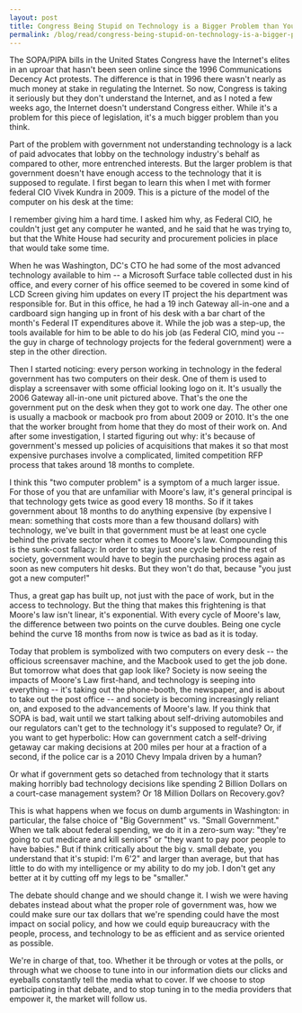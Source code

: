 ```yaml
---
layout: post
title: Congress Being Stupid on Technology is a Bigger Problem than You Think
permalink: /blog/read/congress-being-stupid-on-technology-is-a-bigger-problem-than-you-think
---
```

The SOPA/PIPA bills in the United States Congress have the Internet's elites in an uproar that hasn't been seen online since the 1996 Communications Decency Act protests. The difference is that in 1996 there wasn't nearly as much money at stake in regulating the Internet. So now, Congress is taking it seriously but they don't understand the Internet, and as I noted a few weeks ago, the Internet doesn't understand Congress either. While it's a problem for this piece of legislation, it's a much bigger problem than you think.

Part of the problem with government not understanding technology is a lack of paid advocates that lobby on the technology industry's behalf as compared to other, more entrenched interests. But the larger problem is that government doesn't have enough access to the technology that it is supposed to regulate. I first began to learn this when I met with former federal CIO Vivek Kundra in 2009. This is a picture of the model of the computer on his desk at the time:

I remember giving him a hard time. I asked him why, as Federal CIO, he couldn't just get any computer he wanted, and he said that he was trying to, but that the White House had security and procurement policies in place that would take some time.

When he was Washington, DC's CTO he had some of the most advanced technology available to him -- a Microsoft Surface table collected dust in his office, and every corner of his office seemed to be covered in some kind of LCD Screen giving him updates on every IT project the his department was responsible for. But in this office, he had a 19 inch Gateway all-in-one and a cardboard sign hanging up in front of his desk with a bar chart of the month's Federal IT expenditures above it. While the job was a step-up, the tools available for him to be able to do his job (as Federal CIO, mind you -- the guy in charge of technology projects for the federal government) were a step in the other direction.

Then I started noticing: every person working in technology in the federal government has two computers on their desk. One of them is used to display a screensaver with some official looking logo on it. It's usually the 2006 Gateway all-in-one unit pictured above. That's the one the government put on the desk when they got to work one day. The other one is usually a macbook or macbook pro from about 2009 or 2010. It's the one that the worker brought from home that they do most of their work on. And after some investigation, I started figuring out why: it's because of government's messed up policies of acquisitions that makes it so that most expensive purchases involve a complicated, limited competition RFP process that takes around 18 months to complete.

I think this "two computer problem" is a symptom of a much larger issue. For those of you that are unfamiliar with Moore's law, it's general principal is that technology gets twice as good every 18 months. So if it takes government about 18 months to do anything expensive (by expensive I mean: something that costs more than a few thousand dollars) with technology, we've built in that government must be at least one cycle behind the private sector when it comes to Moore's law. Compounding this is the sunk-cost fallacy: In order to stay just one cycle behind the rest of society, government would have to begin the purchasing process again as soon as new computers hit desks. But they won't do that, because "you just got a new computer!"

Thus, a great gap has built up, not just with the pace of work, but in the access to technology. But the thing that makes this frightening is that Moore's law isn't linear, it's exponential. With every cycle of Moore's law, the difference between two points on the curve doubles. Being one cycle behind the curve 18 months from now is twice as bad as it is today.

Today that problem is symbolized with two computers on every desk -- the officious screensaver machine, and the Macbook used to get the job done. But tomorrow what does that gap look like? Society is now seeing the impacts of Moore's Law first-hand, and technology is seeping into everything -- it's taking out the phone-booth, the newspaper, and is about to take out the post office -- and society is becoming increasingly reliant on, and exposed to the advancements of Moore's law. If you think that SOPA is bad, wait until we start talking about self-driving automobiles and our regulators can't get to the technology it's supposed to regulate? Or, if you want to get hyperbolic: How can government catch a self-driving getaway car making decisions at 200 miles per hour at a fraction of a second, if the police car is a 2010 Chevy Impala driven by a human?

Or what if government gets so detached from technology that it starts making horribly bad technology decisions like spending 2 Billion Dollars on a court-case management system? Or 18 Million Dollars on Recovery.gov?

This is what happens when we focus on dumb arguments in Washington: in particular, the false choice of "Big Government" vs. "Small Government." When we talk about federal spending, we do it in a zero-sum way: "they're going to cut medicare and kill seniors" or "they want to pay poor people to have babies." But if think critically about the big v. small debate, you understand that it's stupid: I'm 6'2" and larger than average, but that has little to do with my intelligence or my ability to do my job. I don't get any better at it by cutting off my legs to be "smaller."

The debate should change and we should change it. I wish we were having debates instead about what the proper role of government was, how we could make sure our tax dollars that we're spending could have the most impact on social policy, and how we could equip bureaucracy with the people, process, and technology to be as efficient and as service oriented as possible.

We're in charge of that, too. Whether it be through or votes at the polls, or through what we choose to tune into in our information diets our clicks and eyeballs constantly tell the media what to cover. If we choose to stop participating in that debate, and to stop tuning in to the media providers that empower it, the market will follow us.
